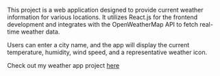 This project is a web application designed to provide current weather information for various locations. It utilizes React.js for the frontend development and integrates with the OpenWeatherMap API to fetch real-time weather data.

Users can enter a city name, and the app will display the current temperature, humidity, wind speed, and a representative weather icon.

Check out my weather app project  [here]([url](https://climateconnect1.netlify.app/))
